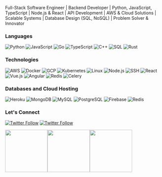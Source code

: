 Full-Stack Software Engineer | Backend Developer | Python, JavaScript, TypeScript | Node.js & React | API Development | AWS & Cloud Solutions | Scalable Systems | Database Design (SQL, NoSQL) | Problem Solver & Innovator

### Languages

![Python](https://img.shields.io/badge/-Python-000?&logo=Python)
![JavaScript](https://img.shields.io/badge/-JavaScript-000?&logo=JavaScript)
![Go](https://img.shields.io/badge/-GoLang-000?&logo=Go&logoColor=007396)
![TypeScript](https://img.shields.io/badge/-TypeScript-000?&logo=TypeScript)
![C++](https://img.shields.io/badge/-C++-000?&logo=c%2b%2b&logoColor=00599C)
![SQL](https://img.shields.io/badge/-SQL-000?&logo=MySQL)
![Rust](https://img.shields.io/badge/-Rust-000?&logo=Rust)


### Technologies

![AWS](https://img.shields.io/badge/-AWS-000?&logo=Amazon&logoColor=F90)
![Docker](https://img.shields.io/badge/-Docker-000?&logo=Docker)
![GCP](https://img.shields.io/badge/-GCP-000?&logo=google&logoColor=F90)
![Kubernetes](https://img.shields.io/badge/-Kubernetes-000?&logo=Kubernetes)
![Linux](https://img.shields.io/badge/-Linux-000?&logo=Linux)
![Node.js](https://img.shields.io/badge/-Node.js-000?&logo=node.js)
![SSH](https://img.shields.io/badge/-SSH-000?&logo=ssh)
![React](https://img.shields.io/badge/-React-000?&logo=React)
![Vue.js](https://img.shields.io/badge/-Vue-000?&logo=Vue.js)
![Angular](https://img.shields.io/badge/-Angular-000?&logo=Angular)
![Redis](https://img.shields.io/badge/-Redis-000?&logo=Redis)
![Celery](https://img.shields.io/badge/-Celery-000?&logo=Celery)

### Databases and Cloud Hosting

![Heroku](https://img.shields.io/badge/-Heroku-000?&logo=Heroku)
![MongoDB](https://img.shields.io/badge/-MongoDB-000?&logo=MongoDB)
![MySQL](https://img.shields.io/badge/-MySQL-000?&logo=MySQL)
![PostgreSQL](https://img.shields.io/badge/-PostgreSQL-000?&logo=PostgreSQL)
![Firebase](https://img.shields.io/badge/-Firebase-000?&logo=Firebase)
![Redis](https://img.shields.io/badge/-Redis-000?&logo=Redis)

### Let's Connect

[![Twitter Follow](https://img.shields.io/badge/follow-%40zachross90210-1DA1F2?logo=X&style=for-the-badge)](https://x.com/intent/follow?original_referer=https%3A%2F%2Fgithub.com%2Fzachross90210&screen_name=zachross90210)
[![Twitter Follow](https://img.shields.io/badge/connect-%40zachross90210-1DA1F2?logo=linkedin&style=for-the-badge)](https://www.linkedin.com/in/rosz/?original_referer=https%3A%2F%2Fgithub.com%2Fzachross90210)


<!-- commits / PR statistic -->
<a href="https://www.linkedin.com/in/rosz/"><img height="137px" src="https://github-readme-stats.vercel.app/api?username=zachross90210&theme=calm&show_icons=true&hide_border=true&count_private=true&hide_title=true" /><img height="137px" src="https://github-readme-streak-stats.herokuapp.com/?user=zachross90210&theme=calm&hide_border=true" /></a><img height="137px" src="https://github-readme-stats.vercel.app/api/top-langs/?username=zachross90210&theme=calm&show_icons=true&hide_border=true&layout=compact" /></a>
